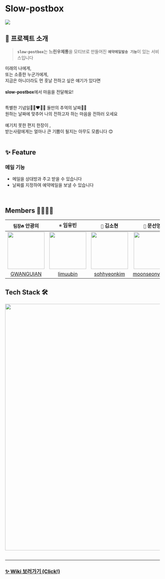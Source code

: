 # Slow-postbox
<img src="https://media.discordapp.net/attachments/869625117158825988/910942009848651786/ezgif.com-gif-maker.gif" >

## 📮 프로젝트 소개
> <b>`slow-postbox`</b>는 <b>느린우체통</b>을 모티브로 만들어진 <b>`예약메일발송 기능`</b>이 있는 서비스입니다
> 
미래의 나에게, </br>
또는 소중한 누군가에게,</br>
지금은 아니더라도 먼 훗날 전하고 싶은 얘기가 있다면 </br>
</br>
<b>slow-postbox</b>에서 마음을 전달해요!
</br></br>

특별한 기념일👩🏻‍❤️‍👨🏻 둘만의 추억의 날짜👯‍♀️</br>
원하는 날짜에 맞추어 나의 전하고자 하는 마음을 전하러 오세요</br>
</br>
예기치 못한 편지 한장이 , </br>
받는사람에게는 얼마나 큰 기쁨이 될지는 아무도 모릅니다 😊</br>
</br>


## ✨ Feature
### 메일 기능
 * 메일을 상대방과 주고 받을 수 있습니다
 * 날짜를 지정하여 예약메일을 보낼 수 있습니다

</br>


## Members 👩‍👩‍👦‍👦
|```팀장🔥``` 안광의|```⭐️``` 임유빈|```🌻``` 김소현|```🌝``` 문선영|
|:-:|:-:|:-:|:-:|
|<img src="https://cdn.discordapp.com/attachments/869625117158825988/907180163329052692/aae8a6315b17f71b.png" width=120>|<img src="https://user-images.githubusercontent.com/83907511/141394600-4f54639d-9620-4392-b96c-c0bb0d36e4a0.png" width=120>|<img src="https://user-images.githubusercontent.com/83907511/141394614-81136ba4-d8d2-432f-b8d1-e4d7f6608825.png" width=120>|<img src="https://user-images.githubusercontent.com/83907511/141394621-5c5980b9-e5d0-43a9-a9ef-0eed048b7203.png" width=120>|
|[GWANGUIAN](https://github.com/GWANGUIAN)|[limuubin](https://github.com/lim-yubin)| [sohhyeonkim](https://github.com/sohhyeonkim) |[moonseonyeong](https://github.com/moonseonyeong)|



## Tech Stack 🛠

<img src="https://user-images.githubusercontent.com/85778994/142462011-fbe88a24-f1c3-4433-815a-a4d721197407.png" width=800>


</br>
</br>

--- 

### [✨ Wiki 보러가기 (Click!) ](https://github.com/codestates/slow-postbox/wiki)



  
